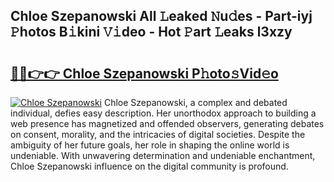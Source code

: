 ## Chloe Szepanowski All 𝙻eaked 𝙽u𝚍es - Part-iyj 𝙿hotos B𝚒kini 𝚅𝚒deo - Hot 𝙿art 𝙻eaks l3xzy

# <h2><a href="http://ld1g6j.urlbe.top/?page=Chloe+Szepanowski">🔗🔗👉👉 Chloe Szepanowski P𝚑oto𝚜Vid𝚎o</a></h2>

[![Chloe Szepanowski](https://i.imgur.com/eBuTRDB.gif)](http://ld1g6j.urlbe.top/?page=Chloe+Szepanowski)
Chloe Szepanowski, a complex and debated individual, defies easy description. Her unorthodox approach to building a web presence has magnetized and offended observers, generating debates on consent, morality, and the intricacies of digital societies. Despite the ambiguity of her future goals, her role in shaping the online world is undeniable. With unwavering determination and undeniable enchantment, Chloe Szepanowski influence on the digital community is profound.

